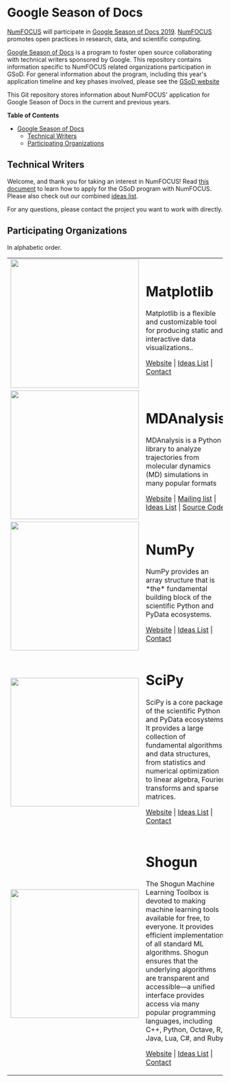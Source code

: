 # Google Season of Docs

[NumFOCUS][] will participate in [Google Season of Docs 2019](https://developers.google.com/season-of-docs/docs/). [NumFOCUS][] promotes open practices in research, data, and scientific computing.

[Google Season of Docs](https://developers.google.com/season-of-docs/docs/) is a program to foster open source collaborating
with technical writers sponsored by Google. This repository contains information
specific to NumFOCUS related organizations participation in GSoD. For general information about the
program, including this year's application timeline and key phases involved,
please see the [GSoD website](https://developers.google.com/season-of-docs/docs/)

<!--
This Git repository stores information about NumFOCUS' participation in
Google Season of Docs 2019 program and previous editions.
-->

This Git repository stores information about NumFOCUS'
application for Google Season of Docs in the current and previous years.

<!-- markdown-toc start - Don't edit this section. Run M-x markdown-toc-refresh-toc -->
**Table of Contents**

- [Google Season of Docs](#google-season-of-docs)
    - [Technical Writers](#technical-writers)
    - [Participating Organizations](#participating-organizations)

<!-- markdown-toc end -->


## Technical Writers

Welcome, and thank you for taking an interest in NumFOCUS! 
Read [this document][CONTRIBUTING] to learn how to apply for the GSoD program
with NumFOCUS. Please also check out our combined [ideas list][IL].

For any questions, please contact the project you want to work with directly.



## Participating Organizations

<!--
The list should contain for each project.
 - A short description
 - link to their website
 - link to ideas page
 - link how to best contact them
 - link to beginners guide
-->

In alphabetic order.

<table>
  
  <tr>
    <td>
      <img width="300px" src="https://i0.wp.com/numfocus.org/wp-content/uploads/2016/07/matplotlib-logo-300.png?w=300&ssl=1"/>
    </td>
    <td>
      <h1>Matplotlib</h1>
      <p>Matplotlib is a flexible and customizable tool for producing static and interactive data visualizations..
      </p>
      <p><a href="https://www.matplotlib.org">Website</a> | <a href="https://github.com/numfocus/gsod/blob/master/2019/Matplotlib_ideas_list.md">Ideas List</a> | <a href="https://github.com/numfocus/gsod/blob/master/2019/Matplotlib_ideas_list.md#contact"> Contact </a>
      </p>
   </td>
 </tr>
 
 <tr>
    <td>
      <img width="300px" src="https://i1.wp.com/www.numfocus.org/wp-content/uploads/2017/11/mdanalysis-logo-300.png?w=1080&ssl=1" />
    </td>
    <td>
       <h1>MDAnalysis</h1>
       <p>MDAnalysis is a Python library to analyze trajectories from molecular dynamics (MD) simulations in many popular formats</p>
       <p>
         <a href="https://www.mdanalysis.org/">Website</a> | <a href="https://groups.google.com/forum/#!forum/mdnalysis-devel">Mailing list</a> | <a href="https://github.com/numfocus/gsod/blob/master/2019/MDAnalysis_ideas_list.md">Ideas List</a> | <a href="https://github.com/MDAnalysis/mdanalysis">Source Code</a>
       </p>
    </td>
  </tr>
 <tr>

  
  <tr>
    <td>
      <img width="300px" src="https://i2.wp.com/www.numfocus.org/wp-content/uploads/2016/07/numpy-logo-300.png?w=1080&ssl=1"/>
    </td>
    <td>
      <h1>NumPy</h1>
      <p>NumPy provides an array structure that is *the* fundamental building block of the scientific Python and PyData ecosystems.
      </p>
      <p><a href="https://numpy.org">Website</a> | <a href="https://github.com/numfocus/gsod/blob/master/2019/NumPy_ideas_list.md">Ideas List</a> | <a href="https://github.com/numfocus/gsod/blob/master/2019/NumPy_ideas_list.md#contact"> Contact </a>
      </p>
   </td>
 </tr>

  <tr>
    <td>
      <img width="300px" src="https://i2.wp.com/www.numfocus.org/wp-content/uploads/2017/11/scipy-logo-300.png?w=1080&ssl=1"/>
    </td>
    <td>
      <h1>SciPy</h1>
      <p>SciPy is a core package of the scientific Python and PyData ecosystems. It provides a large collection of fundamental algorithms and data structures, from statistics and numerical optimization to linear algebra, Fourier transforms and sparse matrices.
      </p>
      <p><a href="https://www.scipy.org">Website</a> | <a href="https://github.com/numfocus/gsod/blob/master/2019/SciPy_ideas_list.md">Ideas List</a> | <a href="https://github.com/scipy/scipy/wiki/Google-Summer-of-Docs-2019#contact"> Contact </a>
      </p>
   </td>
 </tr>
 
   <tr>
    <td>
      <img width="300px" src="https://i2.wp.com/www.numfocus.org/wp-content/uploads/2016/07/shogun-logo-300.png?w=1080&ssl=1"/>
    </td>
    <td>
      <h1>Shogun</h1>
      <p>The Shogun Machine Learning Toolbox is devoted to making machine learning tools available for free, to everyone. It provides efficient implementation of all standard ML algorithms. Shogun ensures that the underlying algorithms are transparent and accessible—a unified interface provides access via many popular programming languages, including C++, Python, Octave, R, Java, Lua, C#, and Ruby.
      </p>
      <p><a href="http://www.shogun-toolbox.org/">Website</a> | <a href="https://github.com/numfocus/gsod/blob/master/2019/Shogun_ideas_list.md">Ideas List</a> | <a href="https://github.com/numfocus/gsod/blob/master/2019/Shogun_ideas_list.md#contact"> Contact </a>
      </p>
   </td>
 </tr>
   
</table>



[ArviZ]: https://arviz-devs.github.io/arviz/
[AstroPy]: http://www.astropy.org/
[Blosc]: http://www.blosc.org/
[Bokeh]: http://bokeh.pydata.org/
[cantera]:  http://cantera.org/docs/sphinx/html/index.html
[Chainer]: http://chainer.org
[CONTRIBUTING]: CONTRIBUTING-writer.md
[Conda]: https://github.com/conda/conda
[conda-forge]: https://conda-forge.org
[CuPy]: http://cupy.chainer.org
[Cython]: http://cython.org/
[CF]: https://conda-forge.github.io/
[Dash]: https://plot.ly/dash/
[Dask]: https://dask.org/
[DR]: http://www.data-retriever.org/
[DyND]: http://libdynd.org/
[Econ-ARK]: https://econ-ark.github.io/HARK/
[FEniCSproject]: https://fenicsproject.org/
[Gensim]: https://radimrehurek.com/gensim/
[GSoD]: https://summerofcode.withgoogle.com/
[IL]: 2019/ideas-list.md
[IPython]: http://ipython.org/
[issues]: https://github.com/numfocus/gsod/issues
[Julia]: http://julialang.org/
[JuMP]: http://www.juliaopt.org
[Jupyter]: http://jupyter.org/
[Matplotlib]: http://matplotlib.sourceforge.net/
[MDAnalysis]: http://mdanalysis.org
[Numba]: http://numba.pydata.org/
[NumFOCUS-Projects]: http://numfocus.org/projects/index.html
[NumFOCUS]: http://numfocus.org/
[NumPy]: http://numpy.scipy.org/
[nteract]: https://nteract.io/
[theoj]: http://www.theoj.org
[Orange]: http://orange.biolab.si/
[pandas]: http://pandas.pydata.org/
[Pomegranate]: https://pomegranate.readthedocs.io/en/latest/
[PyTables]: http://pytables.github.com/
[PythonXY]: http://code.google.com/p/pythonxy/wiki/Welcome
[QuTiP]: https://qutip.org
[rOpenSci]: http://ropensci.org/
[quantecon]: http://quantecon.org/
[SCF]: http://software-carpentry.org/scf/index.html
[scikit-bio]: http://scikit-bio.org/
[scikit-image]: http://scikit-image.org/
[scikit-learn]: http://scikit-learn.org/stable/
[SciPy]: http://www.scipy.org/
[Spack]: https://spack.io
[Spyder]: https://www.spyder-ide.org/
[Statmodels]: http://statsmodels.sourceforge.net/
[Stan]: http://mc-stan.org/
[Shogun]: http://www.shogun-toolbox.org
[SunPy]: http://sunpy.org
[SymPy]: http://sympy.org
[Theano]: http://deeplearning.net/software/theano/
[xarray]: http://xarray.pydata.org/
[Yellowbrick]: http://www.scikit-yb.org/en/latest/
[yt]: http://yt-project.org/
